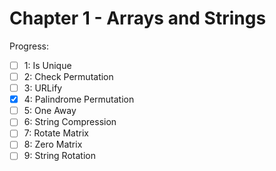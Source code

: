 # Chapter 1 - Arrays and Strings

Progress:

- [ ] 1: Is Unique
- [ ] 2: Check Permutation
- [ ] 3: URLify
- [X] 4: Palindrome Permutation
- [ ] 5: One Away
- [ ] 6: String Compression
- [ ] 7: Rotate Matrix
- [ ] 8: Zero Matrix
- [ ] 9: String Rotation